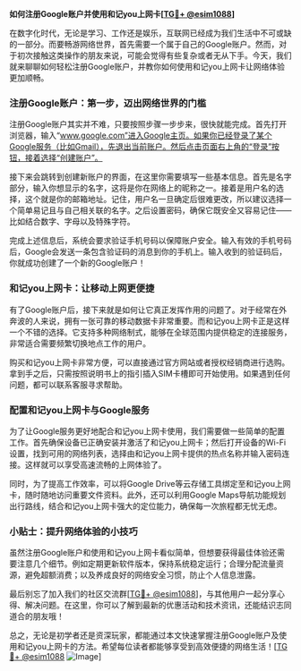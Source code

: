**如何注册Google账户并使用和记you上网卡[[TG💪+ @esim1088](https://t.me/s/esim1088)]**

在数字化时代，无论是学习、工作还是娱乐，互联网已经成为我们生活中不可或缺的一部分。而要畅游网络世界，首先需要一个属于自己的Google账户。然而，对于初次接触这类操作的朋友来说，可能会觉得有些复杂或者无从下手。今天，我们就来聊聊如何轻松注册Google账户，并教你如何使用和记you上网卡让网络体验更加顺畅。

### 注册Google账户：第一步，迈出网络世界的门槛

注册Google账户其实并不难，只要按照步骤一步步来，很快就能完成。首先打开浏览器，输入“www.google.com”进入Google主页。如果你已经登录了某个Google服务（比如Gmail），先退出当前账户。然后点击页面右上角的“登录”按钮，接着选择“创建账户”。

接下来会跳转到创建新账户的界面，在这里你需要填写一些基本信息。首先是名字部分，输入你想显示的名字，这将是你在网络上的昵称之一。接着是用户名的选择，这个就是你的邮箱地址。记住，用户名一旦确定后很难更改，所以建议选择一个简单易记且与自己相关联的名字。之后设置密码，确保它既安全又容易记住——比如结合数字、字母以及特殊字符。

完成上述信息后，系统会要求验证手机号码以保障账户安全。输入有效的手机号码后，Google会发送一条包含验证码的消息到你的手机上。输入收到的验证码后，你就成功创建了一个新的Google账户！

### 和记you上网卡：让移动上网更便捷

有了Google账户后，接下来就是如何让它真正发挥作用的问题了。对于经常在外奔波的人来说，拥有一张可靠的移动数据卡非常重要。而和记you上网卡正是这样一个不错的选择。它支持多种网络制式，能够在全球范围内提供稳定的连接服务，非常适合需要频繁切换地点工作的用户。

购买和记you上网卡非常方便，可以直接通过官方网站或者授权经销商进行选购。拿到手之后，只需按照说明书上的指引插入SIM卡槽即可开始使用。如果遇到任何问题，都可以联系客服寻求帮助。

### 配置和记you上网卡与Google服务

为了让Google服务更好地配合和记you上网卡使用，我们需要做一些简单的配置工作。首先确保设备已正确安装并激活了和记you上网卡；然后打开设备的Wi-Fi设置，找到可用的网络列表，选择由和记you上网卡提供的热点名称并输入密码连接。这样就可以享受高速流畅的上网体验了。

同时，为了提高工作效率，可以将Google Drive等云存储工具绑定至和记you上网卡，随时随地访问重要文件资料。此外，还可以利用Google Maps导航功能规划出行路线，结合和记you上网卡强大的定位能力，确保每一次旅程都无忧无虑。

### 小贴士：提升网络体验的小技巧

虽然注册Google账户和使用和记you上网卡看似简单，但想要获得最佳体验还需要注意几个细节。例如定期更新软件版本，保持系统稳定运行；合理分配流量资源，避免超额消费；以及养成良好的网络安全习惯，防止个人信息泄露。

最后别忘了加入我们的社区交流群[[TG💪+ @esim1088](https://t.me/s/esim1088)]，与其他用户一起分享心得、解决问题。在这里，你可以了解到最新的优惠活动和技术资讯，还能结识志同道合的朋友哦！

总之，无论是初学者还是资深玩家，都能通过本文快速掌握注册Google账户及使用和记you上网卡的方法。希望每位读者都能够享受到高效便捷的网络生活！[[TG💪+ @esim1088](https://t.me/s/esim1088) ![Image](https://i.postimg.cc/4NQfJmqS/Snipaste-2025-05-13-00-14-12.png)]